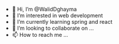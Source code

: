 - 👋 Hi, I’m @WalidDghayma
- 👀 I’m interested in web development
- 🌱 I’m currently learning spring and react
- 💞️ I’m looking to collaborate on ...
- 📫 How to reach me ...

<!---
WalidDghayma/WalidDghayma is a ✨ special ✨ repository because its `README.md` (this file) appears on your GitHub profile.
You can click the Preview link to take a look at your changes.
--->

